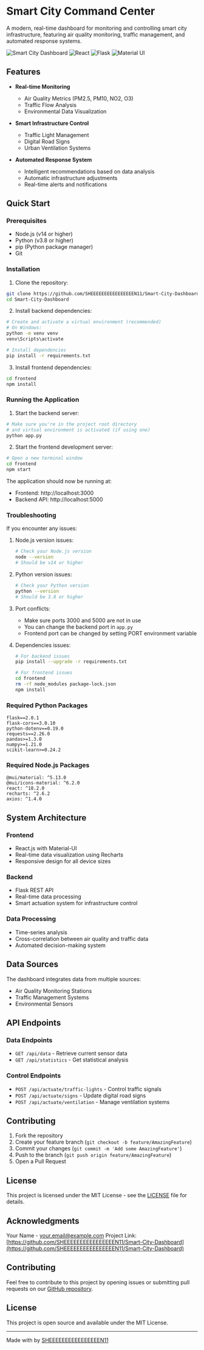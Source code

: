 # Smart City Command Center 

A modern, real-time dashboard for monitoring and controlling smart city infrastructure, featuring air quality monitoring, traffic management, and automated response systems.

![Smart City Dashboard](https://img.shields.io/badge/Smart%20City-Dashboard-blue)
![React](https://img.shields.io/badge/React-18.0.0-blue)
![Flask](https://img.shields.io/badge/Flask-2.0.0-green)
![Material UI](https://img.shields.io/badge/Material--UI-5.0.0-purple)

## Features

- **Real-time Monitoring**
  - Air Quality Metrics (PM2.5, PM10, NO2, O3)
  - Traffic Flow Analysis
  - Environmental Data Visualization

- **Smart Infrastructure Control**
  - Traffic Light Management
  - Digital Road Signs
  - Urban Ventilation Systems

- **Automated Response System**
  - Intelligent recommendations based on data analysis
  - Automatic infrastructure adjustments
  - Real-time alerts and notifications

## Quick Start

### Prerequisites
- Node.js (v14 or higher)
- Python (v3.8 or higher)
- pip (Python package manager)
- Git

### Installation

1. Clone the repository:
```bash
git clone https://github.com/SHEEEEEEEEEEEEEEEEN11/Smart-City-Dashboard.git
cd Smart-City-Dashboard
```

2. Install backend dependencies:
```bash
# Create and activate a virtual environment (recommended)
# On Windows:
python -m venv venv
venv\Scripts\activate

# Install dependencies
pip install -r requirements.txt
```

3. Install frontend dependencies:
```bash
cd frontend
npm install
```

### Running the Application

1. Start the backend server:
```bash
# Make sure you're in the project root directory
# and virtual environment is activated (if using one)
python app.py
```

2. Start the frontend development server:
```bash
# Open a new terminal window
cd frontend
npm start
```

The application should now be running at:
- Frontend: http://localhost:3000
- Backend API: http://localhost:5000

### Troubleshooting

If you encounter any issues:

1. Node.js version issues:
   ```bash
   # Check your Node.js version
   node --version
   # Should be v14 or higher
   ```

2. Python version issues:
   ```bash
   # Check your Python version
   python --version
   # Should be 3.8 or higher
   ```

3. Port conflicts:
   - Make sure ports 3000 and 5000 are not in use
   - You can change the backend port in `app.py`
   - Frontend port can be changed by setting PORT environment variable

4. Dependencies issues:
   ```bash
   # For backend issues
   pip install --upgrade -r requirements.txt

   # For frontend issues
   cd frontend
   rm -rf node_modules package-lock.json
   npm install
   ```

### Required Python Packages
```
flask==2.0.1
flask-cors==3.0.10
python-dotenv==0.19.0
requests==2.26.0
pandas>=1.3.0
numpy>=1.21.0
scikit-learn>=0.24.2
```

### Required Node.js Packages
```
@mui/material: ^5.13.0
@mui/icons-material: ^6.2.0
react: ^18.2.0
recharts: ^2.6.2
axios: ^1.4.0
```

## System Architecture

### Frontend
- React.js with Material-UI
- Real-time data visualization using Recharts
- Responsive design for all device sizes

### Backend
- Flask REST API
- Real-time data processing
- Smart actuation system for infrastructure control

### Data Processing
- Time-series analysis
- Cross-correlation between air quality and traffic data
- Automated decision-making system

## Data Sources

The dashboard integrates data from multiple sources:
- Air Quality Monitoring Stations
- Traffic Management Systems
- Environmental Sensors

## API Endpoints

### Data Endpoints
- `GET /api/data` - Retrieve current sensor data
- `GET /api/statistics` - Get statistical analysis

### Control Endpoints
- `POST /api/actuate/traffic-lights` - Control traffic signals
- `POST /api/actuate/signs` - Update digital road signs
- `POST /api/actuate/ventilation` - Manage ventilation systems

## Contributing

1. Fork the repository
2. Create your feature branch (`git checkout -b feature/AmazingFeature`)
3. Commit your changes (`git commit -m 'Add some AmazingFeature'`)
4. Push to the branch (`git push origin feature/AmazingFeature`)
5. Open a Pull Request

## License

This project is licensed under the MIT License - see the [LICENSE](LICENSE) file for details.

## Acknowledgments

Your Name - your.email@example.com
Project Link: [https://github.com/SHEEEEEEEEEEEEEEEEN11/Smart-City-Dashboard](https://github.com/SHEEEEEEEEEEEEEEEEN11/Smart-City-Dashboard)

## Contributing

Feel free to contribute to this project by opening issues or submitting pull requests on our [GitHub repository](https://github.com/SHEEEEEEEEEEEEEEEEN11/Smart-City-Dashboard).

## License

This project is open source and available under the MIT License.

---
Made with by [SHEEEEEEEEEEEEEEEEN11](https://github.com/SHEEEEEEEEEEEEEEEEN11)
